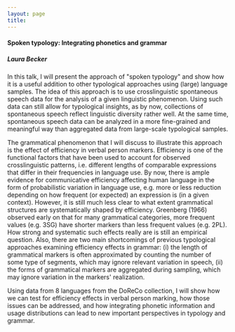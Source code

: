 ```yaml
---
layout: page
title: 
---
```


#### Spoken typology: Integrating phonetics and grammar

##### _Laura Becker_

In this talk, I will present the approach of "spoken typology" and show how it is a useful addition to other typological approaches using (large) language samples. The idea of this approach is to use crosslinguistic spontaneous speech data for the analysis of a given linguistic phenomenon. Using such data can still allow for typological insights, as by now, collections of spontaneous speech reflect linguistic diversity rather well. At the same time, spontaneous speech data can be analyzed in a more fine-grained and meaningful way than aggregated data from large-scale typological samples.

The grammatical phenomenon that I will discuss to illustrate this approach is the effect of efficiency in verbal person markers. Efficiency is one of the functional factors that have been used to account for observed crosslinguistic patterns, i.e. different lengths of comparable expressions that differ in their frequencies in language use. By now, there is ample evidence for communicative efficiency affecting human language in the form of probabilistic variation in language use, e.g. more or less reduction depending on how frequent (or expected) an expression is (in a given context). However, it is still much less clear to what extent grammatical structures are systematically shaped by efficiency. Greenberg (1966) observed early on that for many grammatical categories, more frequent values (e.g. 3SG) have shorter markers than less frequent values (e.g. 2PL). How strong and systematic such effects really are is still an empirical question. Also, there are two main shortcomings of previous typological approaches examining efficiency effects in grammar: (i) the length of grammatical markers is often approximated by counting the number of some type of segments, which may ignore relevant variation in speech, (ii) the forms of grammatical markers are aggregated during sampling, which may ignore variation in the markers' realization.

Using data from 8 languages from the DoReCo collection, I will show how we can test for efficiency effects in verbal person marking, how those issues can be addressed, and how integrating phonetic information and usage distributions can lead to new important perspectives in typology and grammar.